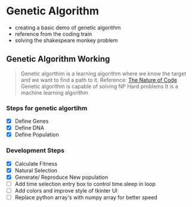 # Genetic Algorithm

- creating a basic demo of genetic algorithm
- reference from the coding train
- solving the shakespeare monkey problem

## Genetic Algorithm Working 

> Genetic algorthim is a learning algorithm where we know the target and we want to find a path to it.
> Reference: [The Nature of Code](https://natureofcode.com/book/chapter-9-the-evolution-of-code/)
> Genetic algorithm is capable of solving NP Hard problems
> It is a machine learning algorithm

### Steps for genetic algortihm

- [x] Define Genes
- [x] Define DNA
- [x] Define Population

### Development Steps
 
- [x] Calculate Fitness
- [x] Natural Selection
- [x] Generate/ Reproduce New population
- [ ] Add time selection entry box to control time.sleep in loop
- [ ] Add colors and improve style of tkinter UI
- [ ] Replace python array's with numpy array for better speed
